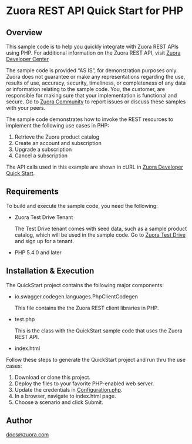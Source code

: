 # Zuora REST API Quick Start for PHP
## Overview

This sample code is to help you quickly integrate with Zuora REST APIs using PHP. For additional information on the Zuora REST API, visit [Zuora Developer Center](https://www.zuora.com/developer/)

The sample code is provided “AS IS”, for demonstration purposes only. Zuora does not guarantee or make any representations regarding the use, results of use, accuracy, security, timeliness, or completeness of any data or information relating to the sample code. You, the customer, are responsible for making sure that your implementation is functional and secure.
Go to [Zuora Community](https://community.zuora.com/) to report issues or discuss these samples with your peers.

The sample code demonstrates how to invoke the REST resources to implement the following use cases in PHP:

1. Retrieve the Zuora product catalog
2. Create an account and subscription
3. Upgrade a subscription
4. Cancel a subscription

The API calls used in this example are shown in cURL in [Zuora Developer Quick Start](https://www.zuora.com/developer/quick-start/).

## Requirements

To build and execute the sample code, you need the following:

- Zuora Test Drive Tenant
  
  The Test Drive tenant comes with seed data, such as a sample product catalog, which will be used in the sample code. Go to [Zuora Test Drive](https://www.zuora.com/resource/zuora-test-drive/) and sign up for a tenant.

- PHP 5.4.0 and later

## Installation & Execution

The QuickStart project contains the following major components:

- io.swagger.codegen.languages.PhpClientCodegen

  This file contains the the Zuora REST client libraries in PHP.

- test.php

  This is the class with the QuickStart sample code that uses the Zuora REST API.

- index.html

Follow these steps to generate the QuickStart project and run thru the use cases:

1. Download or clone this project.
2. Deploy the files to your favorite PHP-enabled web server.
3. Update the credentials in [Configuration.php](/lib/Configuration.php).
4. In a browser, navigate to index.html page. 
5. Choose a scenario and click Submit.

## Author

docs@zuora.com
